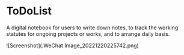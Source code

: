 # ToDoList
 A digital notebook for users to write down notes, to track the working statutes for ongoing projects or works, and to arrange daily basis.
 
 ![Screenshot](.WeChat Image_20221220225742.png)
